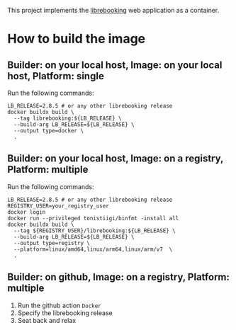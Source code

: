 This project implements the [librebooking](https://github.com/effgarces/BookedScheduler) web application as a container.

# How to build the image
## Builder: on your local host, Image: on your local host, Platform: single
Run the following commands:
   ```
   LB_RELEASE=2.8.5 # or any other librebooking release
   docker buildx build \
     --tag librebooking:${LB_RELEASE} \
     --build-arg LB_RELEASE=${LB_RELEASE} \
     --output type=docker \
     .
   ```

## Builder: on your local host, Image: on a registry, Platform: multiple
Run the following commands:
   ```
   LB_RELEASE=2.8.5 # or any other librebooking release
   REGISTRY_USER=your_registry_user
   docker login
   docker run --privileged tonistiigi/binfmt -install all
   docker buildx build \
     --tag ${REGISTRY_USER}/librebooking:${LB_RELEASE} \
     --build-arg LB_RELEASE=${LB_RELEASE} \
     --output type=registry \
     --platform=linux/amd64,linux/arm64,linux/arm/v7  \
     .
   ```

## Builder: on github, Image: on a registry, Platform: multiple
1. Run the github action `Docker`
1. Specify the librebooking release
1. Seat back and relax
